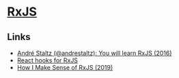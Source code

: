 # [RxJS](https://github.com/ReactiveX/rxjs)

## Links

- [André Staltz (@andrestaltz): You will learn RxJS (2016)](https://www.youtube.com/watch?v=uQ1zhJHclvs)
- [React hooks for RxJS](https://github.com/LeetCode-OpenSource/rxjs-hooks)
- [How I Make Sense of RxJS (2019)](https://dev.to/laurieontech/how-i-make-sense-of-rxjs-5d3g)
